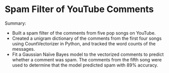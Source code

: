 # Spam Filter of YouTube Comments

Summary:

*	Built a spam filter of the comments from five pop songs on YouTube.
*	Created a unigram dictionary of the comments from the first four songs using CountVectorizer in Python, and tracked the word counts of the messages. 
*	Fit a Gaussian Naïve Bayes model to the vectorized comments to predict whether a comment was spam. The comments from the fifth song were used to determine that the model predicted spam with 89% accuracy.
